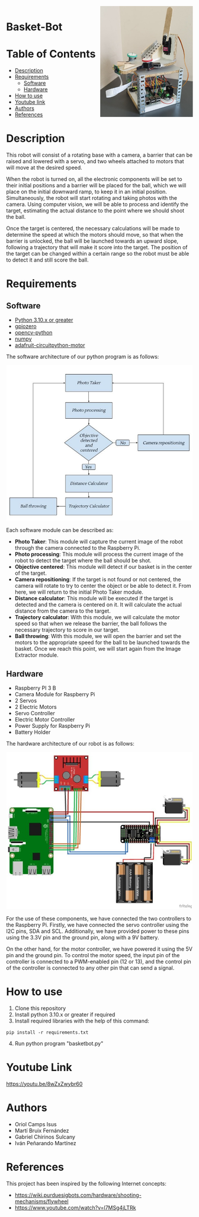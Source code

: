 <img src="img/robot_photo.jpeg" align="right" width="250" alt="header picture"/>

# Basket-Bot
# Table of Contents
* [Description](#description)
* [Requirements](#requirements)
    * [Software](#software)
    * [Hardware](#hardware)
* [How to use](#how-to-use)
* [Youtube link](#youtube-link)
* [Authors](#authors)
* [References](#references)

# Description
This robot will consist of a rotating base with a camera, a barrier that can be raised and lowered with a servo, and two wheels attached to motors that will move at the desired speed.

When the robot is turned on, all the electronic components will be set to their initial positions and a barrier will be placed for the ball, which we will place on the initial downward ramp, to keep it in an initial position. Simultaneously, the robot will start rotating and taking photos with the camera. Using computer vision, we will be able to process and identify the target, estimating the actual distance to the point where we should shoot the ball.

Once the target is centered, the necessary calculations will be made to determine the speed at which the motors should move, so that when the barrier is unlocked, the ball will be launched towards an upward slope, following a trajectory that will make it score into the target. The position of the target can be changed within a certain range so the robot must be able to detect it and still score the ball.

# Requirements
## Software
- [Python 3.10.x or greater](https://www.python.org/)
- [gpiozero](https://pypi.org/project/gpiozero/)
- [opencv-python](https://pypi.org/project/opencv-python/)
- [numpy](https://pypi.org/project/numpy/)
- [adafruit-circuitpython-motor](https://pypi.org/project/adafruit-circuitpython-motor/)

The software architecture of our python program is as follows:

![Software Architecture](img/software_architecture.jpg)

Each software module can be described as:
- **Photo Taker**: This module will capture the current image of the robot through the camera connected to the Raspberry Pi.
- **Photo processing**: This module will process the current image of the robot to detect the target where the ball should be shot.
- **Objective centered**: This module will detect if our basket is in the center of the target.
- **Camera repositioning**: If the target is not found or not centered, the camera will rotate to try to center the object or be able to detect it. From here, we will return to the initial Photo Taker module.
- **Distance calculator**: This module will be executed if the target is detected and the camera is centered on it. It will calculate the actual distance from the camera to the target.
- **Trajectory calculator**: With this module, we will calculate the motor speed so that when we release the barrier, the ball follows the necessary trajectory to score in our target.
- **Ball throwing**: With this module, we will open the barrier and set the motors to the appropriate speed for the ball to be launched towards the basket. Once we reach this point, we will start again from the Image Extractor module.

## Hardware
- Raspberry PI 3 B
- Camera Module for Raspberry Pi
- 2 Servos
- 2 Electric Motors
- Servo Controller
- Electric Motor Controller
- Power Supply for Raspberry Pi
- Battery Holder

The hardware architecture of our robot is as follows:

![Hardware Architecture](img/hardware_architecture.jpg)

For the use of these components, we have connected the two controllers to the Raspberry Pi. Firstly, we have connected the servo controller using the I2C pins, SDA and SCL. Additionally, we have provided power to these pins using the 3.3V pin and the ground pin, along with a 9V battery.

On the other hand, for the motor controller, we have powered it using the 5V pin and the ground pin. To control the motor speed, the input pin of the controller is connected to a PWM-enabled pin (12 or 13), and the control pin of the controller is connected to any other pin that can send a signal.

# How to use
1. Clone this repository
2. Install python 3.10.x or greater if required
3. Install required libraries with the help of this command:
```
pip install -r requirements.txt
```
4. Run python program "basketbot.py"

# Youtube Link
https://youtu.be/8wZxZwybr60

# Authors
- Oriol Camps Isus
- Martí Bruix Fernández
- Gabriel Chirinos Sulcany
- Iván Peñarando Martínez

# References
This project has been inspired by the following Internet concepts:

- https://wiki.purduesigbots.com/hardware/shooting-mechanisms/flywheel
- https://www.youtube.com/watch?v=l7MSg4jLTRk
